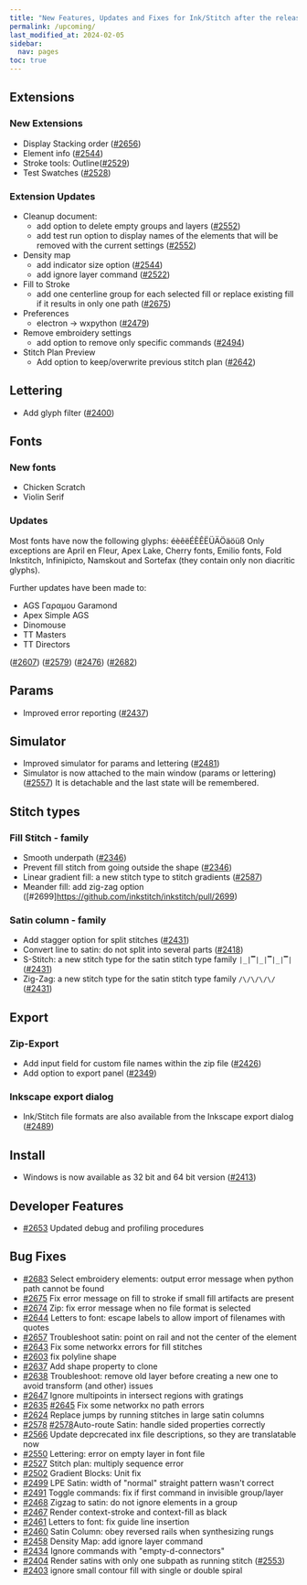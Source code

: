 ```yaml
---
title: "New Features, Updates and Fixes for Ink/Stitch after the release of v3.0.1"
permalink: /upcoming/
last_modified_at: 2024-02-05
sidebar:
  nav: pages
toc: true
---
```

## Extensions

### New Extensions

  * Display Stacking order ([#2656](https://github.com/inkstitch/inkstitch/issues/2656))
  * Element info ([#2544](https://github.com/inkstitch/inkstitch/issues/2544))
  * Stroke tools: Outline([#2529](https://github.com/inkstitch/inkstitch/issues/2529))
  * Test Swatches ([#2528](https://github.com/inkstitch/inkstitch/issues/2528))

### Extension Updates

  * Cleanup document:
    * add option to delete empty groups and layers ([#2552](https://github.com/inkstitch/inkstitch/issues/2552))
    * add test run option to display names of the elements that will be removed with the current settings ([#2552](https://github.com/inkstitch/inkstitch/issues/2552))
  * Density map
    * add indicator size option ([#2544](https://github.com/inkstitch/inkstitch/issues/2544))
    * add ignore layer command ([#2522](https://github.com/inkstitch/inkstitch/issues/2522))
  * Fill to Stroke
    * add one centerline group for each selected fill or replace existing fill if it results in only one path ([#2675](https://github.com/inkstitch/inkstitch/issues/2675#issuecomment-1882919122))
  * Preferences
    * electron -> wxpython ([#2479](https://github.com/inkstitch/inkstitch/issues/2479))
  * Remove embroidery settings
    * add option to remove only specific commands ([#2494](https://github.com/inkstitch/inkstitch/issues/2494))
  * Stitch Plan Preview
    * Add option to keep/overwrite previous stitch plan ([#2642](https://github.com/inkstitch/inkstitch/issues/#2642))

## Lettering

  * Add glyph filter ([#2400](https://github.com/inkstitch/inkstitch/issues/2400))

## Fonts

### New fonts

  * Chicken Scratch
  * Violin Serif

### Updates

Most fonts have now the following glyphs: éèêëÉÈÊËÜÄÖäöüß
Only exceptions are April en Fleur, Apex Lake, Cherry fonts, Emilio fonts, Fold Inkstitch, Infinipicto, Namskout and Sortefax (they contain only non diacritic glyphs).

Further updates have been made to:

  * AGS Γαραμου Garamond
  * Apex Simple AGS
  * Dinomouse
  * TT Masters
  * TT Directors

([#2607](https://github.com/inkstitch/inkstitch/issues/2607))
([#2579](https://github.com/inkstitch/inkstitch/issues/2579))
([#2476](https://github.com/inkstitch/inkstitch/issues/2476))
([#2682](https://github.com/inkstitch/inkstitch/pull/2682))

## Params

  * Improved error reporting ([#2437](https://github.com/inkstitch/inkstitch/issues/2437))

## Simulator

  * Improved simulator for params and lettering ([#2481](https://github.com/inkstitch/inkstitch/issues/2481))
  * Simulator is now attached to the main window (params or lettering) ([#2557](https://github.com/inkstitch/inkstitch/issues/2557))
    It is detachable and the last state will be remembered.

## Stitch types

### Fill Stitch - family

  * Smooth underpath ([#2346](https://github.com/inkstitch/inkstitch/issues/2346))
  * Prevent fill stitch from going outside the shape ([#2346](https://github.com/inkstitch/inkstitch/issues/2346))
  * Linear gradient fill: a new stitch type to stitch gradients ([#2587](https://github.com/inkstitch/inkstitch/issues/2587))
  * Meander fill: add zig-zag option ([#2699]https://github.com/inkstitch/inkstitch/pull/2699)

### Satin column - family

  * Add stagger option for split stitches ([#2431](https://github.com/inkstitch/inkstitch/issues/2431))
  * Convert line to satin: do not split into several parts ([#2418](https://github.com/inkstitch/inkstitch/issues/2418))
  * S-Stitch: a new stitch type for the satin stitch type family `|_|▔|_|▔|_|▔|` ([#2431](https://github.com/inkstitch/inkstitch/issues/2431))
  * Zig-Zag: a new stitch type for the satin stitch type family `/\/\/\/\/` ([#2431](https://github.com/inkstitch/inkstitch/issues/2431))

## Export

### Zip-Export

  * Add input field for custom file names within the zip file ([#2426](https://github.com/inkstitch/inkstitch/issues/2426))
  * Add option to export panel ([#2349](https://github.com/inkstitch/inkstitch/issues/2349))

### Inkscape export dialog

  * Ink/Stitch file formats are also available from the Inkscape export dialog ([#2489](https://github.com/inkstitch/inkstitch/issues/2489))

## Install

  * Windows is now available as 32 bit and 64 bit version ([#2413](https://github.com/inkstitch/inkstitch/issues/2413))

## Developer Features

  * [#2653](https://github.com/inkstitch/inkstitch/issues/2653) Updated debug and profiling procedures

## Bug Fixes

  * [#2683](https://github.com/inkstitch/inkstitch/issues/2683) Select embroidery elements: output error message when python path cannot be found
  * [#2675](https://github.com/inkstitch/inkstitch/issues/2675) Fix error message on fill to stroke if small fill artifacts are present
  * [#2674](https://github.com/inkstitch/inkstitch/issues/2674) Zip: fix error message when no file format is selected
  * [#2644](https://github.com/inkstitch/inkstitch/issues/2644) Letters to font: escape labels to allow import of filenames with quotes
  * [#2657](https://github.com/inkstitch/inkstitch/issues/2657) Troubleshoot satin: point on rail and not the center of the element
  * [#2643](https://github.com/inkstitch/inkstitch/issues/2643) Fix some networkx errors for fill stitches
  * [#2603](https://github.com/inkstitch/inkstitch/issues/2603) fix polyline shape 
  * [#2637](https://github.com/inkstitch/inkstitch/issues/2637) Add shape property to clone
  * [#2638](https://github.com/inkstitch/inkstitch/issues/2638) Troubleshoot: remove old layer before creating a new one to avoid transform (and other) issues
  * [#2647](https://github.com/inkstitch/inkstitch/issues/2647) Ignore multipoints in intersect regions with gratings
  * [#2635](https://github.com/inkstitch/inkstitch/issues/2635) [#2645](https://github.com/inkstitch/inkstitch/issues/2645) Fix some networkx no path errors
  * [#2624](https://github.com/inkstitch/inkstitch/issues/2624) Replace jumps by running stitches in large satin columns
  * [#2578](https://github.com/inkstitch/inkstitch/issues/2578) [#2578](https://github.com/inkstitch/inkstitch/issues/2578)Auto-route Satin: handle sided properties correctly
  * [#2566](https://github.com/inkstitch/inkstitch/issues/2566) Update depcrecated inx file descriptions, so they are translatable now
  * [#2550](https://github.com/inkstitch/inkstitch/issues/2550) Lettering: error on empty layer in font file
  * [#2527](https://github.com/inkstitch/inkstitch/issues/2527) Stitch plan: multiply sequence error
  * [#2502](https://github.com/inkstitch/inkstitch/issues/2502) Gradient Blocks: Unit fix
  * [#2499](https://github.com/inkstitch/inkstitch/issues/2499) LPE Satin: width of "normal" straight pattern wasn't correct
  * [#2491](https://github.com/inkstitch/inkstitch/issues/2491) Toggle commands: fix if first command in invisible group/layer
  * [#2468](https://github.com/inkstitch/inkstitch/issues/2468) Zigzag to satin: do not ignore elements in a group
  * [#2467](https://github.com/inkstitch/inkstitch/issues/2467) Render context-stroke and context-fill as black
  * [#2461](https://github.com/inkstitch/inkstitch/issues/2461) Letters to font: fix guide line insertion
  * [#2460](https://github.com/inkstitch/inkstitch/issues/2460) Satin Column: obey reversed rails when synthesizing rungs
  * [#2458](https://github.com/inkstitch/inkstitch/issues/2458) Density Map: add ignore layer command
  * [#2434](https://github.com/inkstitch/inkstitch/issues/2434) Ignore commands with "empty-d-connectors"
  * [#2404](https://github.com/inkstitch/inkstitch/issues/2404) Render satins with only one subpath as running stitch ([#2553](https://github.com/inkstitch/inkstitch/issues/2553))
  * [#2403](https://github.com/inkstitch/inkstitch/issues/2403) ignore small contour fill with single or double spiral
